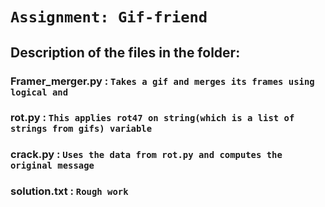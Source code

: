 # `Assignment: Gif-friend`

## Description of the files in the folder:

### Framer_merger.py : `Takes a gif and merges its frames using logical and`

### rot.py : `This applies rot47 on string(which is a list of strings from gifs) variable`

### crack.py : `Uses the data from rot.py and computes the original message`

### solution.txt : `Rough work`
